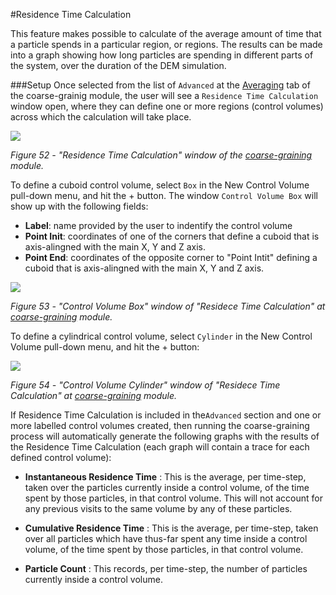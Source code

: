 #Residence Time Calculation

This feature makes possible to calculate of the average amount of time that a particle spends in a particular region, or regions. The results can be made into a graph showing how long particles are spending in different parts of the system, over the duration of the DEM simulation.

###Setup
Once selected from the list of ``Advanced`` at the [Averaging](/coarse_graining/cg_Averaging.md) tab of the coarse-grainig module, the user will see a ``Residence Time Calculation`` window open, where they can define one or more regions (control volumes) across which the calculation will take place. 


![](/assets/iota-cg-Averaging-Adavanced_ResidenceTime_cropped.PNG) <a name="Ioata-CG-ResidenceTime"></a>

_Figure 52 - "Residence Time Calculation" window of the [coarse-graining](/coarse_graining/cg_setting_cg.md) module._


To define a cuboid control volume, select ``Box`` in the New Control Volume pull-down menu, and hit the + button. The window ``Control Volume Box`` will show up with the following fields:
* **Label**: name provided by the user to indentify the control volume
* **Point Init**: coordinates of one of the corners that define a cuboid that is axis-alingned with the main X, Y and Z axis.
* **Point End**: coordinates of the opposite corner to "Point Intit" defining a cuboid that is axis-alingned with the main X, Y and Z axis.


![](/assets/iota-cg-Averaging-Adavanced_ResidenceTime_Box_cropped.PNG) <a name="Ioata-CG-RT-Box"></a>

_Figure 53 - "Control Volume Box" window of "Residece Time Calculation" at [coarse-graining](/coarse_graining/cg_setting_cg.md) module._


To define a cylindrical control volume, select ``Cylinder`` in the New Control Volume pull-down menu, and hit the + button:

![](/assets/iota-cg-Averaging-Adavanced_ResidenceTime_Cylinder_cropped.PNG)

_Figure 54 - "Control Volume Cylinder" window of "Residece Time Calculation" at [coarse-graining](/coarse_graining/cg_setting_cg.md) module._


If Residence Time Calculation is included in the``Advanced`` section and one or more labelled control volumes created, then running the coarse-graining process will automatically generate the following graphs with the results of the Residence Time Calculation (each graph will contain a trace for each defined control volume):

* **Instantaneous Residence Time** : This is the average, per time-step, taken over the particles currently inside a control volume, of the time spent by those particles, in that control volume. This will not account for any previous visits to the same volume by any of these particles.

* **Cumulative Residence Time** : This is the average, per time-step, taken over all particles which have thus-far spent any time inside a control volume, of the time spent by those particles, in that control volume.

* **Particle Count** : This records, per time-step, the number of particles currently inside a control volume.

